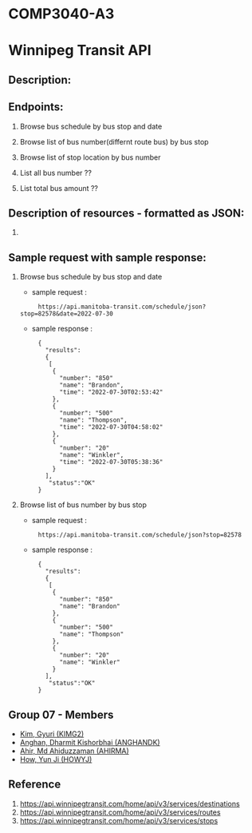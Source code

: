 # COMP3040-A3

# Winnipeg Transit API

## Description: 

## Endpoints:

 1. Browse bus schedule by bus stop and date

 2. Browse list of bus number(differnt route bus) by bus stop

 3. Browse list of stop location by bus number
 
 4. List all bus number ??
 
 5. List total bus amount ??

## Description of resources - formatted as JSON:

 1. 

## Sample request with sample response:

 1. Browse bus schedule by bus stop and date
     - sample request :
    ```
         https://api.manitoba-transit.com/schedule/json?stop=82578&date=2022-07-30 
    ```
     - sample response : 
    ```
         {
           "results":
           {
            [
             {
               "number": "850"
               "name": "Brandon",
               "time": "2022-07-30T02:53:42"
             },
             {
               "number": "500"
               "name": "Thompson",
               "time": "2022-07-30T04:58:02"
             },
             {
               "number": "20"
               "name": "Winkler",
               "time": "2022-07-30T05:38:36"
             }
           ],
            "status":"OK"
         }
    ```

 2. Browse list of bus number by bus stop
     - sample request :
    ```
         https://api.manitoba-transit.com/schedule/json?stop=82578 
    ```
     - sample response : 
    ```
         {
           "results":
           {
            [
             {
               "number": "850"
               "name": "Brandon"
             },
             {
               "number": "500"
               "name": "Thompson"
             },
             {
               "number": "20"
               "name": "Winkler"
             }
           ],
            "status":"OK"
         }
    ```
    
## Group 07 - Members
 - [Kim, Gyuri (KIMG2)](https://github.com/gyuyuu)
 - [Anghan, Dharmit Kishorbhai (ANGHANDK)](https://github.com/dkanghan)
 - [Ahir, Md Ahiduzzaman (AHIRMA)](https://github.com/AhirGit)
 - [How, Yun Ji (HOWYJ)](https://github.com/yunji0387)

## Reference
 1. https://api.winnipegtransit.com/home/api/v3/services/destinations
 2. https://api.winnipegtransit.com/home/api/v3/services/routes
 3. https://api.winnipegtransit.com/home/api/v3/services/stops
